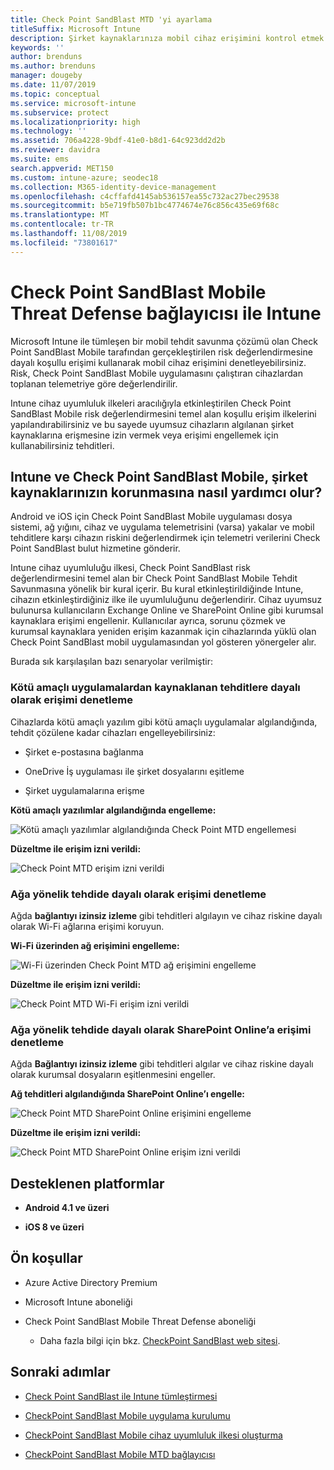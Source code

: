 ```yaml
---
title: Check Point SandBlast MTD 'yi ayarlama
titleSuffix: Microsoft Intune
description: Şirket kaynaklarınıza mobil cihaz erişimini kontrol etmek için Check Point SandBlast Mobile Threat Defense’i Intune ile tümleştirme hakkında bilgi edinin.
keywords: ''
author: brenduns
ms.author: brenduns
manager: dougeby
ms.date: 11/07/2019
ms.topic: conceptual
ms.service: microsoft-intune
ms.subservice: protect
ms.localizationpriority: high
ms.technology: ''
ms.assetid: 706a4228-9bdf-41e0-b8d1-64c923dd2d2b
ms.reviewer: davidra
ms.suite: ems
search.appverid: MET150
ms.custom: intune-azure; seodec18
ms.collection: M365-identity-device-management
ms.openlocfilehash: c4cffafd4145ab536157ea55c732ac27bec29538
ms.sourcegitcommit: b5e719fb507b1bc4774674e76c856c435e69f68c
ms.translationtype: MT
ms.contentlocale: tr-TR
ms.lasthandoff: 11/08/2019
ms.locfileid: "73801617"
---
```

# <a name="check-point-sandblast-mobile-threat-defense-connector-with-intune"></a>Check Point SandBlast Mobile Threat Defense bağlayıcısı ile Intune

Microsoft Intune ile tümleşen bir mobil tehdit savunma çözümü olan Check Point SandBlast Mobile tarafından gerçekleştirilen risk değerlendirmesine dayalı koşullu erişimi kullanarak mobil cihaz erişimini denetleyebilirsiniz. Risk, Check Point SandBlast Mobile uygulamasını çalıştıran cihazlardan toplanan telemetriye göre değerlendirilir.

Intune cihaz uyumluluk ilkeleri aracılığıyla etkinleştirilen Check Point SandBlast Mobile risk değerlendirmesini temel alan koşullu erişim ilkelerini yapılandırabilirsiniz ve bu sayede uyumsuz cihazların algılanan şirket kaynaklarına erişmesine izin vermek veya erişimi engellemek için kullanabilirsiniz tehditleri.

## <a name="how-do-intune-and-check-point-sandblast-mobile-help-protect-your-company-resources"></a>Intune ve Check Point SandBlast Mobile, şirket kaynaklarınızın korunmasına nasıl yardımcı olur?

Android ve iOS için Check Point SandBlast Mobile uygulaması dosya sistemi, ağ yığını, cihaz ve uygulama telemetrisini (varsa) yakalar ve mobil tehditlere karşı cihazın riskini değerlendirmek için telemetri verilerini Check Point SandBlast bulut hizmetine gönderir.

Intune cihaz uyumluluğu ilkesi, Check Point SandBlast risk değerlendirmesini temel alan bir Check Point SandBlast Mobile Tehdit Savunmasına yönelik bir kural içerir. Bu kural etkinleştirildiğinde Intune, cihazın etkinleştirdiğiniz ilke ile uyumluluğunu değerlendirir. Cihaz uyumsuz bulunursa kullanıcıların Exchange Online ve SharePoint Online gibi kurumsal kaynaklara erişimi engellenir. Kullanıcılar ayrıca, sorunu çözmek ve kurumsal kaynaklara yeniden erişim kazanmak için cihazlarında yüklü olan Check Point SandBlast mobil uygulamasından yol gösteren yönergeler alır.

Burada sık karşılaşılan bazı senaryolar verilmiştir:

### <a name="control-access-based-on-threats-from-malicious-apps"></a>Kötü amaçlı uygulamalardan kaynaklanan tehditlere dayalı olarak erişimi denetleme

Cihazlarda kötü amaçlı yazılım gibi kötü amaçlı uygulamalar algılandığında, tehdit çözülene kadar cihazları engelleyebilirsiniz:

- Şirket e-postasına bağlanma

- OneDrive İş uygulaması ile şirket dosyalarını eşitleme

- Şirket uygulamalarına erişme

**Kötü amaçlı yazılımlar algılandığında engelleme:**

![Kötü amaçlı yazılımlar algılandığında Check Point MTD engellemesi](./media/checkpoint-sandblast-mobile-mobile-threat-defense-connector/checkpoint-MTD-2.PNG)

**Düzeltme ile erişim izni verildi:**

![Check Point MTD erişim izni verildi](./media/checkpoint-sandblast-mobile-mobile-threat-defense-connector/checkpoint-MTD-3.PNG)

### <a name="control-access-based-on-threat-to-network"></a>Ağa yönelik tehdide dayalı olarak erişimi denetleme

Ağda **bağlantıyı izinsiz izleme** gibi tehditleri algılayın ve cihaz riskine dayalı olarak Wi-Fi ağlarına erişimi koruyun.

**Wi-Fi üzerinden ağ erişimini engelleme:**

![Wi-Fi üzerinden Check Point MTD ağ erişimini engelleme](./media/checkpoint-sandblast-mobile-mobile-threat-defense-connector/checkpoint-MTD-4.PNG)

**Düzeltme ile erişim izni verildi:**

![Check Point MTD Wi-Fi erişim izni verildi](./media/checkpoint-sandblast-mobile-mobile-threat-defense-connector/checkpoint-MTD-5.PNG)

### <a name="control-access-to-sharepoint-online-based-on-threat-to-network"></a>Ağa yönelik tehdide dayalı olarak SharePoint Online’a erişimi denetleme

Ağda **Bağlantıyı izinsiz izleme** gibi tehditleri algılar ve cihaz riskine dayalı olarak kurumsal dosyaların eşitlenmesini engeller.

**Ağ tehditleri algılandığında SharePoint Online’ı engelle:**

![Check Point MTD SharePoint Online erişimini engelleme](./media/checkpoint-sandblast-mobile-mobile-threat-defense-connector/checkpoint-MTD-6.PNG)

**Düzeltme ile erişim izni verildi:**

![Check Point MTD SharePoint Online erişim izni verildi](./media/checkpoint-sandblast-mobile-mobile-threat-defense-connector/checkpoint-MTD-7.PNG)

## <a name="supported-platforms"></a>Desteklenen platformlar

- **Android 4.1 ve üzeri**

- **iOS 8 ve üzeri**

## <a name="pre-requisites"></a>Ön koşullar

- Azure Active Directory Premium

- Microsoft Intune aboneliği

- Check Point SandBlast Mobile Threat Defense aboneliği
  - Daha fazla bilgi için bkz. [CheckPoint SandBlast web sitesi](https://www.checkpoint.com/).

## <a name="next-steps"></a>Sonraki adımlar

- [Check Point SandBlast ile Intune tümleştirmesi](checkpoint-sandblast-mobile-mtd-connector-integration.md)

- [CheckPoint SandBlast Mobile uygulama kurulumu](mtd-apps-ios-app-configuration-policy-add-assign.md)

- [CheckPoint SandBlast Mobile cihaz uyumluluk ilkesi oluşturma](mtd-device-compliance-policy-create.md)

- [CheckPoint SandBlast Mobile MTD bağlayıcısı](mtd-connector-enable.md)
